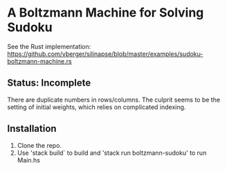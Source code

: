 # A Boltzmann Machine for Solving Sudoku

See the Rust implementation: https://github.com/vberger/silinapse/blob/master/examples/sudoku-boltzmann-machine.rs

## Status: Incomplete

There are duplicate numbers in rows/columns. The culprit seems to be the setting of initial weights, which relies on complicated indexing.

## Installation

1. Clone the repo.
2. Use 'stack build` to build and 'stack run boltzmann-sudoku' to run Main.hs
